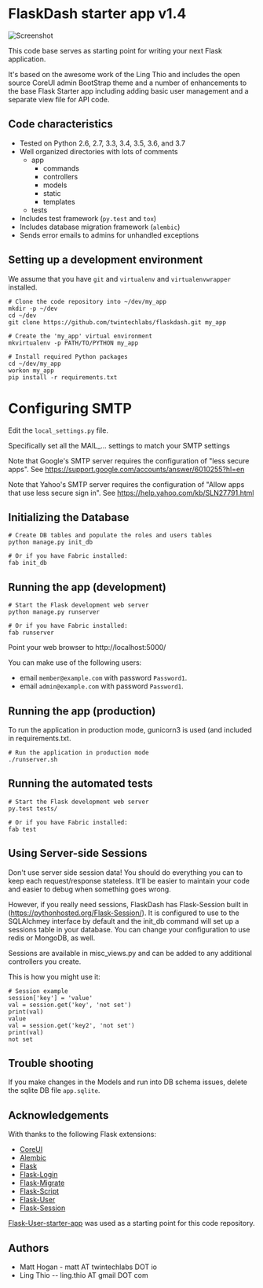 # FlaskDash starter app v1.4

![Screenshot](https://github.com/twintechlabs/flaskdash/blob/master/app/static/images/screenshot.png)

This code base serves as starting point for writing your next Flask application.

It's based on the awesome work of the Ling Thio and includes the open source
CoreUI admin BootStrap theme and a number of enhancements to the base Flask
Starter app including adding basic user management and a separate view file for
API code.

## Code characteristics

* Tested on Python 2.6, 2.7, 3.3, 3.4, 3.5, 3.6, and 3.7
* Well organized directories with lots of comments
    * app
        * commands
        * controllers
        * models
        * static
        * templates
    * tests
* Includes test framework (`py.test` and `tox`)
* Includes database migration framework (`alembic`)
* Sends error emails to admins for unhandled exceptions


## Setting up a development environment

We assume that you have `git` and `virtualenv` and `virtualenvwrapper` installed.

    # Clone the code repository into ~/dev/my_app
    mkdir -p ~/dev
    cd ~/dev
    git clone https://github.com/twintechlabs/flaskdash.git my_app

    # Create the 'my_app' virtual environment
    mkvirtualenv -p PATH/TO/PYTHON my_app

    # Install required Python packages
    cd ~/dev/my_app
    workon my_app
    pip install -r requirements.txt


# Configuring SMTP

Edit the `local_settings.py` file.

Specifically set all the MAIL_... settings to match your SMTP settings

Note that Google's SMTP server requires the configuration of "less secure apps".
See https://support.google.com/accounts/answer/6010255?hl=en

Note that Yahoo's SMTP server requires the configuration of "Allow apps that use less secure sign in".
See https://help.yahoo.com/kb/SLN27791.html


## Initializing the Database

    # Create DB tables and populate the roles and users tables
    python manage.py init_db

    # Or if you have Fabric installed:
    fab init_db


## Running the app (development)

    # Start the Flask development web server
    python manage.py runserver

    # Or if you have Fabric installed:
    fab runserver

Point your web browser to http://localhost:5000/

You can make use of the following users:
- email `member@example.com` with password `Password1`.
- email `admin@example.com` with password `Password1`.

## Running the app (production)

To run the application in production mode, gunicorn3 is used (and included in requirements.txt.

    # Run the application in production mode
    ./runserver.sh

## Running the automated tests

    # Start the Flask development web server
    py.test tests/

    # Or if you have Fabric installed:
    fab test


## Using Server-side Sessions

Don't use server side session data! You should do everything you can to keep each request/response stateless. It'll be easier to maintain your code and easier to debug when something goes wrong.  

However, if you really need sessions, FlaskDash has Flask-Session built in (https://pythonhosted.org/Flask-Session/).  It is configured to use to the SQLAlchmey interface by default and the init_db command will set up a sessions table in your database.  You can change your configuration to use redis or MongoDB, as well.

Sessions are available in misc_views.py and can be added to any additional controllers you create.

This is how you might use it:

    # Session example
    session['key'] = 'value'
    val = session.get('key', 'not set')
    print(val)
    value    
    val = session.get('key2', 'not set')
    print(val)
    not set

## Trouble shooting

If you make changes in the Models and run into DB schema issues, delete the sqlite DB file `app.sqlite`.


## Acknowledgements

With thanks to the following Flask extensions:
* [CoreUI](https://coreui.io/)
* [Alembic](http://alembic.zzzcomputing.com/)
* [Flask](http://flask.pocoo.org/)
* [Flask-Login](https://flask-login.readthedocs.io/)
* [Flask-Migrate](https://flask-migrate.readthedocs.io/)
* [Flask-Script](https://flask-script.readthedocs.io/)
* [Flask-User](http://flask-user.readthedocs.io/en/v0.6/)
* [Flask-Session](https://pythonhosted.org/Flask-Session/)

<!-- Please consider leaving this line. Thank you -->
[Flask-User-starter-app](https://github.com/lingthio/Flask-User-starter-app) was used as a starting point for this code repository.

## Authors
- Matt Hogan - matt AT twintechlabs DOT io
- Ling Thio -- ling.thio AT gmail DOT com
